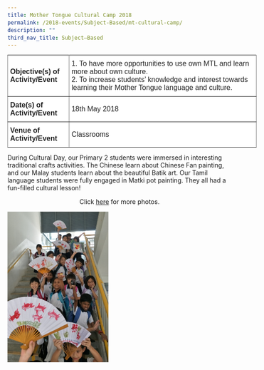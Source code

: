 ```yaml
---
title: Mother Tongue Cultural Camp 2018
permalink: /2018-events/Subject-Based/mt-cultural-camp/
description: ""
third_nav_title: Subject–Based
---
```

<style type="text/css">
.tg  {border-collapse:collapse;border-spacing:0;margin:0px auto;}
.tg td{border-color:black;border-style:solid;border-width:1px;font-family:Arial, sans-serif;font-size:14px;
  overflow:hidden;padding:10px 5px;word-break:normal;}
.tg th{border-color:black;border-style:solid;border-width:1px;font-family:Arial, sans-serif;font-size:14px;
  font-weight:normal;overflow:hidden;padding:10px 5px;word-break:normal;}
.tg .tg-kdpx{background-color:#FFF;border-color:inherit;color:#222;font-size:16px;text-align:left;vertical-align:middle}
.tg .tg-x4x2{background-color:#FFF;border-color:inherit;color:#222;font-size:16px;font-weight:bold;text-align:left;
  vertical-align:middle}
</style>
<table class="tg" style="undefined;table-layout: fixed; width: 560px">
<colgroup>
<col style="width: 138px">
<col style="width: 422px">
</colgroup>
<tbody>
  <tr>
    <td class="tg-x4x2">Objective(s) of Activity/Event</td>
    <td class="tg-kdpx">1.    To have more opportunities to use own MTL and learn more about own culture.<br>2.    To increase students’ knowledge and interest towards learning their Mother Tongue language and culture.</td>
  </tr>
  <tr>
    <td class="tg-x4x2">Date(s) of Activity/Event</td>
    <td class="tg-kdpx">18th May 2018</td>
  </tr>
  <tr>
    <td class="tg-x4x2">Venue of Activity/Event</td>
    <td class="tg-kdpx">Classrooms</td>
  </tr>
</tbody>
</table>

During Cultural Day, our Primary 2 students were immersed in interesting traditional crafts activities. The Chinese learn about Chinese Fan painting, and our Malay students learn about the beautiful Batik art. Our Tamil language students were fully engaged in Matki pot painting. They all had a fun-filled cultural lesson!

<center>Click <a href="https://www.flickr.com/photos/142848383@N02/albums/72157695223978530">here</a> for more photos.</center>


<img src="/images/Mother%20Tongue%20Cultural%20Camp%202018.png" 
     style="width:45%">